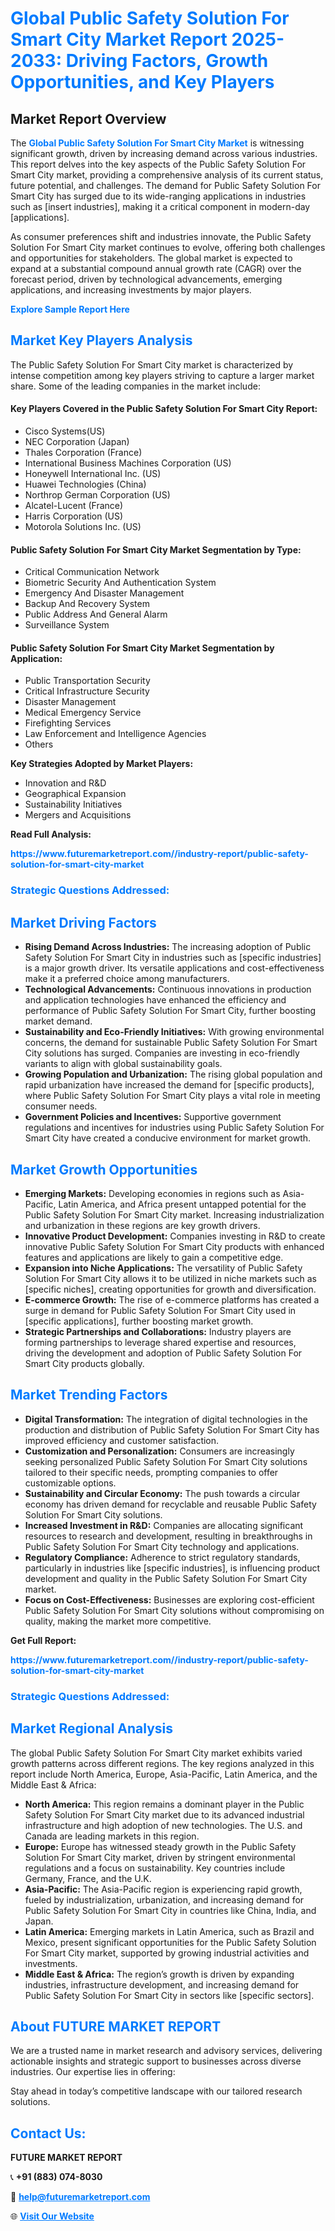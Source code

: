 <h1 style="color: #007BFF;">Global Public Safety Solution For Smart City Market Report 2025-2033: Driving Factors, Growth Opportunities, and Key Players</h1>

<section id="overview">
<h2>Market Report Overview</h2>
<p>The <a href="https://www.futuremarketreport.com//industry-report/public-safety-solution-for-smart-city-market" style="color: #007BFF; text-decoration: none;"><strong>Global Public Safety Solution For Smart City Market</strong></a> is witnessing significant growth, driven by increasing demand across various industries. This report delves into the key aspects of the Public Safety Solution For Smart City market, providing a comprehensive analysis of its current status, future potential, and challenges. The demand for Public Safety Solution For Smart City has surged due to its wide-ranging applications in industries such as [insert industries], making it a critical component in modern-day [applications].</p>
<p>As consumer preferences shift and industries innovate, the Public Safety Solution For Smart City market continues to evolve, offering both challenges and opportunities for stakeholders. The global market is expected to expand at a substantial compound annual growth rate (CAGR) over the forecast period, driven by technological advancements, emerging applications, and increasing investments by major players.</p>
</section>

<section id="overview">
<p><a href="https://www.futuremarketreport.com//request-sample/reportId=62977" style="color: #007BFF; text-decoration: none;"><strong>Explore Sample Report Here</strong></a></p>
</section>

<section id="key-players">
<h2 style="color: #007BFF;">Market Key Players Analysis</h2>
<p>The Public Safety Solution For Smart City market is characterized by intense competition among key players striving to capture a larger market share. Some of the leading companies in the market include:</p>
<h4>Key Players Covered in the Public Safety Solution For Smart City Report:</h4>
<ul><li>Cisco Systems(US)</li><li>NEC Corporation (Japan)</li><li>Thales Corporation (France)</li><li>International Business Machines Corporation (US)</li><li>Honeywell International Inc. (US)</li><li>Huawei Technologies (China)</li><li>Northrop German Corporation (US)</li><li>Alcatel-Lucent (France)</li><li>Harris Corporation (US)</li><li>Motorola Solutions Inc. (US)</li></ul>
<h4>Public Safety Solution For Smart City Market Segmentation by Type:</h4>
<ul><li>Critical Communication Network</li><li>Biometric Security And Authentication System</li><li>Emergency And Disaster Management</li><li>Backup And Recovery System</li><li>Public Address And General Alarm</li><li>Surveillance System</li></ul>

<h4>Public Safety Solution For Smart City Market Segmentation by Application:</h4>
<ul><li>Public Transportation Security</li><li>Critical Infrastructure Security</li><li>Disaster Management</li><li>Medical Emergency Service</li><li>Firefighting Services</li><li>Law Enforcement and Intelligence Agencies</li><li>Others</li></ul>
<p><strong>Key Strategies Adopted by Market Players:</strong></p>
<ul>
<li>Innovation and R&D</li>
<li>Geographical Expansion</li>
<li>Sustainability Initiatives</li>
<li>Mergers and Acquisitions</li>
</ul>
</section>

<section>
<p><strong>Read Full Analysis: </strong></p><a href="https://www.futuremarketreport.com//industry-report/public-safety-solution-for-smart-city-market" style="color: #007BFF; text-decoration: none;"><strong>https://www.futuremarketreport.com//industry-report/public-safety-solution-for-smart-city-market</strong></a>
<h3 style="color: #007BFF;">Strategic Questions Addressed:</h3>
</section>

<section id="driving-factors">
<h2 style="color: #007BFF;">Market Driving Factors</h2>
<ul>
<li><strong>Rising Demand Across Industries:</strong> The increasing adoption of Public Safety Solution For Smart City in industries such as [specific industries] is a major growth driver. Its versatile applications and cost-effectiveness make it a preferred choice among manufacturers.</li>
<li><strong>Technological Advancements:</strong> Continuous innovations in production and application technologies have enhanced the efficiency and performance of Public Safety Solution For Smart City, further boosting market demand.</li>
<li><strong>Sustainability and Eco-Friendly Initiatives:</strong> With growing environmental concerns, the demand for sustainable Public Safety Solution For Smart City solutions has surged. Companies are investing in eco-friendly variants to align with global sustainability goals.</li>
<li><strong>Growing Population and Urbanization:</strong> The rising global population and rapid urbanization have increased the demand for [specific products], where Public Safety Solution For Smart City plays a vital role in meeting consumer needs.</li>
<li><strong>Government Policies and Incentives:</strong> Supportive government regulations and incentives for industries using Public Safety Solution For Smart City have created a conducive environment for market growth.</li>
</ul>
</section>

<section id="growth-opportunities">
<h2 style="color: #007BFF;">Market Growth Opportunities</h2>
<ul>
<li><strong>Emerging Markets:</strong> Developing economies in regions such as Asia-Pacific, Latin America, and Africa present untapped potential for the Public Safety Solution For Smart City market. Increasing industrialization and urbanization in these regions are key growth drivers.</li>
<li><strong>Innovative Product Development:</strong> Companies investing in R&D to create innovative Public Safety Solution For Smart City products with enhanced features and applications are likely to gain a competitive edge.</li>
<li><strong>Expansion into Niche Applications:</strong> The versatility of Public Safety Solution For Smart City allows it to be utilized in niche markets such as [specific niches], creating opportunities for growth and diversification.</li>
<li><strong>E-commerce Growth:</strong> The rise of e-commerce platforms has created a surge in demand for Public Safety Solution For Smart City used in [specific applications], further boosting market growth.</li>
<li><strong>Strategic Partnerships and Collaborations:</strong> Industry players are forming partnerships to leverage shared expertise and resources, driving the development and adoption of Public Safety Solution For Smart City products globally.</li>
</ul>
</section>

<section id="trending-factors">
<h2 style="color: #007BFF;">Market Trending Factors</h2>
<ul>
<li><strong>Digital Transformation:</strong> The integration of digital technologies in the production and distribution of Public Safety Solution For Smart City has improved efficiency and customer satisfaction.</li>
<li><strong>Customization and Personalization:</strong> Consumers are increasingly seeking personalized Public Safety Solution For Smart City solutions tailored to their specific needs, prompting companies to offer customizable options.</li>
<li><strong>Sustainability and Circular Economy:</strong> The push towards a circular economy has driven demand for recyclable and reusable Public Safety Solution For Smart City solutions.</li>
<li><strong>Increased Investment in R&D:</strong> Companies are allocating significant resources to research and development, resulting in breakthroughs in Public Safety Solution For Smart City technology and applications.</li>
<li><strong>Regulatory Compliance:</strong> Adherence to strict regulatory standards, particularly in industries like [specific industries], is influencing product development and quality in the Public Safety Solution For Smart City market.</li>
<li><strong>Focus on Cost-Effectiveness:</strong> Businesses are exploring cost-efficient Public Safety Solution For Smart City solutions without compromising on quality, making the market more competitive.</li>
</ul>
</section>

<section>
<p><strong>Get Full Report: </strong></p><a href="https://www.futuremarketreport.com//industry-report/public-safety-solution-for-smart-city-market" style="color: #007BFF; text-decoration: none;"><strong>https://www.futuremarketreport.com//industry-report/public-safety-solution-for-smart-city-market</strong></a>
<h3 style="color: #007BFF;">Strategic Questions Addressed:</h3>
</section>


<section id="regional-analysis">
<h2 style="color: #007BFF;">Market Regional Analysis</h2>
<p>The global Public Safety Solution For Smart City market exhibits varied growth patterns across different regions. The key regions analyzed in this report include North America, Europe, Asia-Pacific, Latin America, and the Middle East & Africa:</p>
<ul>
<li><strong>North America:</strong> This region remains a dominant player in the Public Safety Solution For Smart City market due to its advanced industrial infrastructure and high adoption of new technologies. The U.S. and Canada are leading markets in this region.</li>
<li><strong>Europe:</strong> Europe has witnessed steady growth in the Public Safety Solution For Smart City market, driven by stringent environmental regulations and a focus on sustainability. Key countries include Germany, France, and the U.K.</li>
<li><strong>Asia-Pacific:</strong> The Asia-Pacific region is experiencing rapid growth, fueled by industrialization, urbanization, and increasing demand for Public Safety Solution For Smart City in countries like China, India, and Japan.</li>
<li><strong>Latin America:</strong> Emerging markets in Latin America, such as Brazil and Mexico, present significant opportunities for the Public Safety Solution For Smart City market, supported by growing industrial activities and investments.</li>
<li><strong>Middle East & Africa:</strong> The region’s growth is driven by expanding industries, infrastructure development, and increasing demand for Public Safety Solution For Smart City in sectors like [specific sectors].</li>
</ul>
</section>

<footer>
<h2 style="color: #007BFF;">About FUTURE MARKET REPORT</h2>
<p>We are a trusted name in market research and advisory services, delivering actionable insights and strategic support to businesses across diverse industries. Our expertise lies in offering:</p>

<p>Stay ahead in today’s competitive landscape with our tailored research solutions.</p>

<h2 style="color: #007BFF;">Contact Us:</h2>
<p><strong>FUTURE MARKET REPORT</strong></p>
<p>📞 <strong>+91 (883) 074-8030</strong></p>
<p>📧 <strong><a href="mailto:help@futuremarketreport.com" style="color: #007BFF;">help@futuremarketreport.com</a></strong></p>
<p>🌐 <strong><a href="https://www.futuremarketreport.com/" style="color: #007BFF;">Visit Our Website</a></strong></p>
</footer>